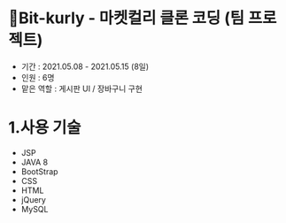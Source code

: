 # 🚩Bit-kurly - 마켓컬리 클론 코딩 (팀 프로젝트) 
* 기간 : 2021.05.08 - 2021.05.15 (8일)
* 인원 : 6명 
* 맡은 역할 : 게시판 UI / 장바구니 구현 

# 1.사용 기술
* JSP
* JAVA 8 
* BootStrap
* CSS
* HTML
* jQuery
* MySQL


